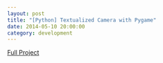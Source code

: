 ```yaml
---
layout: post
title: "[Python] Textualized Camera with Pygame"
date: 2014-05-10 20:00:00
category: development
---
```


[Full Project](https://github.com/drewmalin/pygame_cam)
